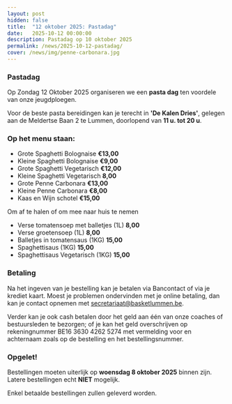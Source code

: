 ```yaml
---
layout: post
hidden: false
title:  "12 oktober 2025: Pastadag"
date:   2025-10-12 00:00:00
description: Pastadag op 10 oktober 2025
permalink: /news/2025-10-12-pastadag/
cover: /news/img/penne-carbonara.jpg
---
```


### Pastadag

Op Zondag 12 Oktober 2025 organiseren we een **pasta dag** ten voordele van onze jeugdploegen.

Voor de beste pasta bereidingen kan je terecht in **'De Kalen Dries'**, gelegen aan de Meldertse Baan 2 te Lummen, doorlopend van **11 u. tot 20 u**.

### Op het menu staan:

- Grote Spaghetti Bolognaise **€13,00**
- Kleine Spaghetti Bolognaise **€9,00**
- Grote Spaghetti Vegetarisch **€12,00**
- Kleine Spaghetti Vegetarisch **8,00**
- Grote Penne Carbonara **€13,00**
- Kleine Penne Carbonara **€8,00**
- Kaas en Wijn schotel **€15,00**

Om af te halen of om mee naar huis te nemen

- Verse tomatensoep met balletjes (1L) **8,00**
- Verse groetensoep (1L) **8,00**
- Balletjes in tomatensaus (1KG) **15,00**
- Spaghettisaus (1KG) **15,00**
- Spaghettisaus Vegetarisch (1KG) **15,00**


### Betaling

Na het ingeven van je bestelling kan je betalen via Bancontact of via je krediet kaart. Moest je problemen ondervinden met je online betaling, dan kan je contact opnemen met [secretariaat@basketlummen.be](mailto://secretariaat@basketlummen.be).

Verder kan je ook cash betalen door het geld aan één van onze coaches of bestuursleden te bezorgen; of je kan het geld overschrijven op rekeningnummer BE16 3630 4262 5274 met vermelding voor en achternaam zoals op de bestelling en het bestellingsnummer.

### Opgelet!

Bestellingen moeten uiterlijk op **woensdag 8 oktober 2025** binnen zijn. Latere bestellingen echt **NIET** mogelijk. 

Enkel betaalde bestellingen zullen geleverd worden. 

<style>
    clubmgmt-checkout-form .table-row .table-cell:first-of-type
    {
        width: 30%;
    }

    payment-method
    {
        display: table-row-group;
    }
</style>

<script type="module">

 import { shell, translations } from "https://fundraising.clubmanagement.io/cdn/release/1.0.9/clubmanagement.sales.public.min.js";

 (async function() {			
	
    translations.language = "nl";

	translations.CheckoutFormOrderConfirmationLegend.nl = "We verwelkomen je op zondag 12 oktober 2025 in zaal Kalen Dries doorlopend tussen 11u en 20u.";
    translations.CheckoutFormChoosePaymentMethodCashMessage.nl = "Gelieve het te betalen bedrag te bezorgen aan de coach of aan een bestuurslid.";
    translations.CheckoutFormChoosePaymentMethodWireTransferMessage.nl = " Gelieve het geld over te schrijven op rekeningnummer BE16 3630 4262 5274 met vermelding voor en achternaam zoals op de bestelling";

	await shell.activate();
	
 })();
	
</script>

<clubmgmt-checkout data-sale-id="43ed0142-ca3e-071b-e802-a319aa5ac46e" data-organization-id="5159e64f-4d2e-42c4-968d-6ff38338129b"></clubmgmt-checkout>